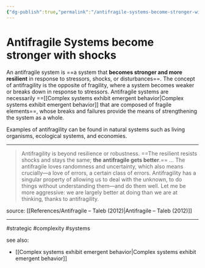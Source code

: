 ```yaml
---
{"dg-publish":true,"permalink":"/antifragile-systems-become-stronger-with-shocks/"}
---
```



# Antifragile Systems become stronger with shocks

An antifragile system is ==a system that **becomes stronger and more resilient** in response to stressors, shocks, or disturbances==. The concept of antifragility is the opposite of fragility, where a system becomes weaker or breaks down in response to stressors. Antifragile systems are necessarily ==[[Complex systems exhibit emergent behavior\|Complex systems exhibit emergent behavior]] that are composed of fragile elements==, whose breaks and failures provide the means of strengthening the system as a whole.

Examples of antifragility can be found in natural systems such as living organisms, ecological systems, and economies.

---

> Antifragility is beyond resilience or robustness. ==The resilient resists shocks and stays the same; **the antifragile gets better**.==
> …
> The antifragile loves randomness and uncertainty, which also means crucially—a love of errors, a certain class of errors. Antifragility has a singular property of allowing us to deal with the unknown, to do things without understanding them—and do them well. Let me be more aggressive: we are largely better at doing than we are at thinking, thanks to antifragility.

source: [[References/Antifragile – Taleb (2012)\|Antifragile – Taleb (2012)]]

---
#strategic #complexity #systems 

see also:
- [[Complex systems exhibit emergent behavior\|Complex systems exhibit emergent behavior]]